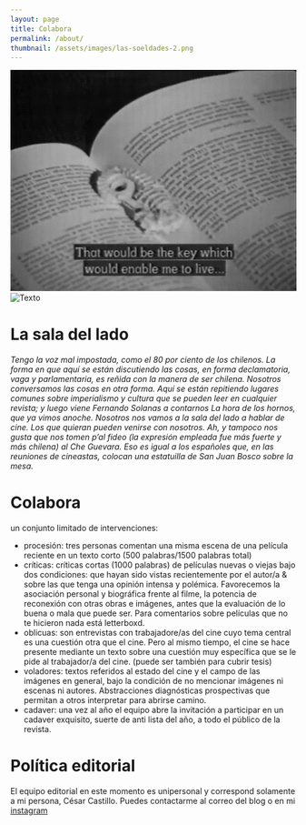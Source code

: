 ```yaml
---
layout: page
title: Colabora
permalink: /about/
thumbnail: /assets/images/las-soeldades-2.png
---
```

![Texto alternativo](assets/images/las-soledades-2.png)
<img src="{{ site.baseurl }}/assets/images/las-soledades-2.png" alt="Texto" style="width:500px;" />
# La sala del lado

*Tengo la voz mal impostada, como el 80 por ciento de los chilenos. La forma en que aquí se están discutiendo las cosas, en forma declamatoria, vaga y parlamentaria, es reñida con la manera de ser chilena. Nosotros conversamos las cosas en otra forma. Aquí se están repitiendo lugares comunes sobre imperialismo y cultura que se pueden leer en cualquier revista; y luego viene Fernando Solanas a contarnos _La hora de los hornos_, que ya vimos anoche. Nosotros nos vamos a la sala del lado a hablar de cine. Los que quieran pueden venirse con nosotros. Ah, y tampoco nos gusta que nos tomen _p’al fideo_ (la expresión empleada fue más fuerte y más chilena) al _Che_ Guevara. Eso es igual a los españoles que, en las reuniones de cineastas, colocan una estatuilla de San Juan Bosco sobre la mesa.*

# Colabora 

un conjunto limitado de intervenciones:
- procesión: tres personas comentan una misma escena de una película reciente en un texto corto (500 palabras/1500 palabras total)
- críticas: críticas cortas (1000 palabras) de películas nuevas o viejas bajo dos condiciones: que hayan sido vistas recientemente por el autor/a & sobre las que tenga una opinión intensa y polémica. Favorecemos la asociación personal y biográfica frente al filme, la potencia de reconexión con otras obras e imágenes, antes que la evaluación de lo buena o mala que puede ser. Para comentarios sobre películas que no te hicieron nada está letterboxd. 
- oblicuas: son entrevistas con trabajadore/as del cine cuyo tema central es una cuestión otra que el cine. Pero al mismo tiempo, el cine se hace presente mediante un texto sobre una cuestión muy específica que se le pide al trabajador/a del cine. (puede ser también para cubrir tesis)
- voladores: textos referidos al estado del cine y el campo de las imágenes en general, bajo la condición de no mencionar imágenes ni escenas ni autores. Abstracciones diagnósticas prospectivas que permitan a otros interpretar para abrirse camino. 
- cadaver: una vez al año el equipo abre la invitación a participar en un cadaver exquisito, suerte de anti lista del año, a todo el público de la revista. 

# Política editorial

El equipo editorial en este momento es unipersonal y correspond solamente a mi persona, César Castillo. Puedes contactarme al correo del blog o en mi [instagram](https://instagram.com/cvegces)

